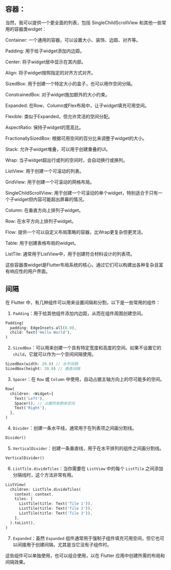 
## 容器：

当然，我可以提供一个更全面的列表，包括 SingleChildScrollView 和其他一些常用的容器类widget：

Container: 一个通用的容器，可以设置大小、装饰、边距、对齐等。

Padding: 用于给子widget添加内边距。

Center: 将子widget居中显示在其内部。

Align: 将子widget按照指定的对齐方式对齐。

SizedBox: 用于创建一个特定大小的盒子，也可以用作空间分隔。

ConstrainedBox: 对子widget施加额外的大小约束。

Expanded: 在Row、Column或Flex布局中，让子widget填充可用空间。

Flexible: 类似于Expanded，但允许灵活的空间分配。

AspectRatio: 保持子widget的宽高比。

FractionallySizedBox: 根据可用空间的百分比来调整子widget的大小。

Stack: 允许子widget堆叠，可以用于创建重叠的UI。

Wrap: 当子widget超出行或列的空间时，会自动换行或换列。

ListView: 用于创建一个可滚动的列表。

GridView: 用于创建一个可滚动的网格布局。

SingleChildScrollView: 用于创建一个可滚动的单个widget，特别适合于只有一个子widget但内容可能超出屏幕的情况。

Column: 在垂直方向上排列子widget。

Row: 在水平方向上排列子widget。

Flow: 提供一个可以自定义布局策略的容器，比Wrap更复杂但更灵活。

Table: 用于创建表格布局的widget。

ListTile: 通常用于ListView中，用于创建符合材料设计的列表项。

这些容器类widget是Flutter布局系统的核心，通过它们可以构建出各种复杂且富有响应性的用户界面。

## 间隔

在 Flutter 中，有几种组件可以用来设置间隔和分割，以下是一些常用的组件：

1. `Padding`：用于给其他组件添加内边距，从而在组件周围创建空间。

```dart
Padding(
  padding: EdgeInsets.all(8.0),
  child: Text('Hello World'),
)
```

2. `SizedBox`：可以用来创建一个具有特定宽度和高度的空间。如果不设置它的 `child`，它就可以作为一个空间间隔使用。

```dart
SizedBox(width: 20.0) // 水平间隔
SizedBox(height: 20.0) // 垂直间隔
```

3. `Spacer`：在 `Row` 或 `Column` 中使用，自动占据主轴方向上的尽可能多的空间。

```dart
Row(
  children: <Widget>[
    Text('Left'),
    Spacer(), // 占据所有剩余空间
    Text('Right'),
  ],
)
```

4. `Divider`：创建一条水平线，通常用于在列表项之间画分割线。

```dart
Divider()
```

5. `VerticalDivider`：创建一条垂直线，用于在水平排列的组件之间画分割线。

```dart
VerticalDivider()
```

6. `ListTile.divideTiles`：当你需要在 `ListView` 中的每个 `ListTile` 之间添加分隔线时，这个方法非常有用。

```dart
ListView(
  children: ListTile.divideTiles(
    context: context,
    tiles: [
      ListTile(title: Text('Tile 1')),
      ListTile(title: Text('Tile 2')),
      ListTile(title: Text('Tile 3')),
    ],
  ).toList(),
)
```

7. `Expanded`：虽然 `Expanded` 组件通常用于强制子组件填充可用空间，但它也可以间接用于创建间隔，尤其是当它没有子组件时。

这些组件可以单独使用，也可以组合使用，以在 Flutter 应用中创建所需的布局和间隔效果。